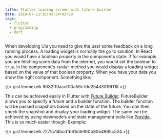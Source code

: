 ```yaml
---
title: Flutter loading screen with future builder
date: 2019-07-11T10:43:59+03:00
tags:
  - flutter
  - programming
  - dart
---
```


When developing UIs you need to give the user some feedback on a long running process. A loading widget is normally the go to solution. In React you would have a boolean property in the components state. If for example you are fetching some data from the internet, you would set the boolean to `true`. In the component's `render` method you would display a loading widget based on the value of that boolean property. When you have your data you show the right component. Something like:

{{< gist lenniezelk 9032ff0aacf00a59c7dd254d3019f118 >}}

This can be achieved easily in Flutter with [Future Builder](https://api.flutter.dev/flutter/widgets/FutureBuilder-class.html). FutureBuilder allows you to specify a future and a builder function. The builder function will be passed snapshots based on the state of the future. You can then check the snapshot and display your loading widget. The same can be achieved by using viewmodels and state management tools like [Provide](https://pub.dev/packages/provider). This is so much easier though. Example:

{{< gist lenniezelk 7275c14bcd1b61d3e190b80b4895c524 >}}
